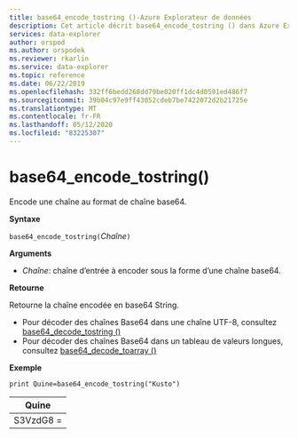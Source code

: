 ```yaml
---
title: base64_encode_tostring ()-Azure Explorateur de données
description: Cet article décrit base64_encode_tostring () dans Azure Explorateur de données.
services: data-explorer
author: orspod
ms.author: orspodek
ms.reviewer: rkarlin
ms.service: data-explorer
ms.topic: reference
ms.date: 06/22/2019
ms.openlocfilehash: 332ff6bedd268dd79be020ff1dc4d0591ed486f7
ms.sourcegitcommit: 39b04c97e9ff43052cdeb7be7422072d2b21725e
ms.translationtype: MT
ms.contentlocale: fr-FR
ms.lasthandoff: 05/12/2020
ms.locfileid: "83225307"
---
```

# <a name="base64_encode_tostring"></a>base64_encode_tostring()

Encode une chaîne au format de chaîne base64.

**Syntaxe**

`base64_encode_tostring(`*Chaîne*`)`

**Arguments**

* *Chaîne*: chaîne d’entrée à encoder sous la forme d’une chaîne base64.

**Retourne**

Retourne la chaîne encodée en base64 String.

* Pour décoder des chaînes Base64 dans une chaîne UTF-8, consultez [base64_decode_tostring ()](base64_decode_tostringfunction.md)
* Pour décoder des chaînes Base64 dans un tableau de valeurs longues, consultez [base64_decode_toarray ()](base64_decode_toarrayfunction.md)


**Exemple**

<!-- csl: https://help.kusto.windows.net:443/Samples -->
```kusto
print Quine=base64_encode_tostring("Kusto")
```

|Quine   |
|--------|
|S3VzdG8 =|
